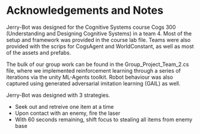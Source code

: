 # Acknowledgements and Notes

Jerry-Bot was designed for the Cognitive Systems course Cogs 300 (Understanding and Designing Cognitive Systems) in a team 4. Most of the setup and framework was provided in the course lab file. Teams were also provided with the scrips for CogsAgent and WorldConstant, as well as most of the assets and prefabs.

The bulk of our group work can be found in the Group_Project_Team_2.cs file, where we implemented reinforcement learning through a series of iterations via the unity ML-Agents toolkit. Robot behaviour was also captured using generated adversarial imitation learning (GAIL) as well.

Jerry-Bot was designed with 3 strategies. 
- Seek out and retreive one item at a time 
- Upon contact with an enemy, fire the laser
- With 60 seconds remaining, shift focus to stealing all items from enemy base
